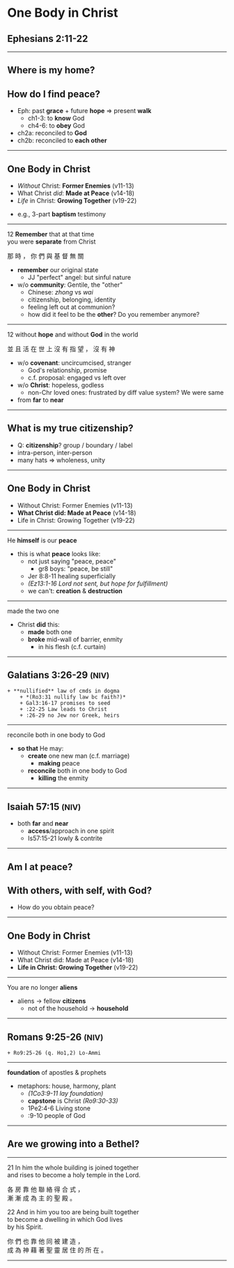 <!-- .slide: data-background-image="http://sermons.seanho.com/img/bg/unsplash-mE5MBZX5sko-leaves.jpg" -->
# One Body in Christ
## Ephesians 2:11-22

---
<!-- .slide: class="Q" data-background="white" -->
## Where is my **home**?
## How do I find **peace**?

>>>
+ Eph: past **grace** + future **hope** &rArr; present **walk**
  + ch1-3: to **know** God
  + ch4-6: to **obey** God
+ ch2a: reconciled to **God**
+ ch2b: reconciled to **each other**

---
<!-- .slide: data-background-image="http://sermons.seanho.com/img/bg/unsplash-mE5MBZX5sko-leaves.jpg" -->
## One Body in Christ
+ *Without* Christ: **Former Enemies** <span class="hl2">(v11-13)</span>
+ What Christ *did*: **Made at Peace** <span class="hl2">(v14-18)</span>
+ *Life* in Christ: **Growing Together** <span class="hl2">(v19-22)</span>

>>>
+ e.g., 3-part **baptism** testimony

---
<span class="hl2">12</span>
**Remember** that at that time <br/>
you were **separate** from Christ

那 時 ， 你 們 與 基 督 無 關

>>>
+ **remember** our original state
	+ JJ "perfect" angel: but sinful nature
+ w/o **community**: Gentile, the "other"
	+ Chinese: *zhong* vs *wai*
	+ citizenship, belonging, identity
	+ feeling left out at communion?
	+ how did it feel to be the **other**? Do you remember anymore?

---
<span class="hl2">12</span>
without **hope** and without **God** in the world

並 且 活 在 世 上 沒 有 指 望 ， 沒 有 神

>>>
+ w/o **covenant**: uncircumcised, stranger
	+ God's relationship, promise
	+ c.f. proposal: engaged vs left over
+ w/o **Christ**: hopeless, godless
	+ non-Chr loved ones: frustrated by diff value system? We were same
+ from **far** to **near**

---
<!-- .slide: class="Q" data-background="white" -->
## What is my true **citizenship**?

>>>
+ Q: **citizenship**? group / boundary / label
+ intra-person, inter-person
+ many hats => wholeness, unity

---
<!-- .slide: data-background-image="http://sermons.seanho.com/img/bg/unsplash-mE5MBZX5sko-leaves.jpg" -->
## One Body in Christ
+ Without Christ: Former Enemies <span class="hl2">(v11-13)</span>
+ **What Christ did: Made at Peace** <span class="hl2">(v14-18)</span>
+ Life in Christ: Growing Together <span class="hl2">(v19-22)</span>

---
He **himself** is our **peace**

>>>
+ this is what **peace** looks like:
	+ not just saying "peace, peace"
		+ gr8 boys: "peace, be still"
	+ Jer 8:8-11 healing superficially
	+ *(Ez13:1-16 Lord not sent, but hope for fulfillment)*
	+ we can't: **creation** & **destruction**

---
made the two one

>>>
+ Christ **did** this:
	+ **made** both one
	+ **broke** mid-wall of barrier, enmity
		+ in his flesh (c.f. curtain)

---
## Galatians 3:26-29 <small>(NIV)</small>

>>>
	+ **nullified** law of cmds in dogma
		+ *(Ro3:31 nullify law bc faith?)*
		+ Gal3:16-17 promises to seed
		+ :22-25 Law leads to Christ
		+ :26-29 no Jew nor Greek, heirs

---
reconcile both in one body to God

>>>
+ **so that** He may:
	+ **create** one new man (c.f. marriage)
		+ **making** peace
	+ **reconcile** both in one body
to God
		+ **killing** the enmity

---
## Isaiah 57:15 <small>(NIV)</small>

>>>
+ both **far** and **near**
	+ **access**/approach in one spirit
	+ Is57:15-21 lowly & contrite

---
<!-- .slide: class="Q" data-background="white" -->
## Am I at **peace**?
## With **others**, with **self**, with **God**?

>>>
+ How do you obtain peace?

---
<!-- .slide: data-background-image="http://sermons.seanho.com/img/bg/unsplash-mE5MBZX5sko-leaves.jpg" -->
## One Body in Christ
+ Without Christ: Former Enemies <span class="hl2">(v11-13)</span>
+ What Christ did: Made at Peace <span class="hl2">(v14-18)</span>
+ **Life in Christ: Growing Together** <span class="hl2">(v19-22)</span>

---
You are no longer **aliens**

>>>
+ aliens -> fellow **citizens**
	+ not of the household -> **household**

---
## Romans 9:25-26 <small>(NIV)</small>

>>>
	+ Ro9:25-26 (q. Ho1,2) Lo-Ammi

---
**foundation** of apostles & prophets

>>>
+ metaphors: house, harmony, plant
	+ *(1Co3:9-11 lay foundation)*
	+ **capstone** is Christ *(Ro9:30-33)*
	+ 1Pe2:4-6 Living stone
	+ :9-10 people of God

---
<!-- .slide: class="Q" data-background="white" -->
## Are **we** growing into a **Bethel**?

---
<!-- .slide: data-background-image="http://sermons.seanho.com/img/bg/unsplash-mE5MBZX5sko-leaves.jpg" -->
<span class="hl2">21</span>
In him the whole building is joined together <br/>
and rises to become a holy temple in the Lord.

各 房 靠 他 聯 絡 得 合 式 ， <br/>
漸 漸 成 為 主 的 聖 殿 。

<span class="hl2">22</span>
And in him you too are being built together <br/>
to become a dwelling in which God lives <br/>
by his Spirit.

你 們 也 靠 他 同 被 建 造 ， <br/>
成 為 神 藉 著 聖 靈 居 住 的 所 在 。

---
<!-- .slide: data-background-image="http://sermons.seanho.com/img/bg/unsplash-mE5MBZX5sko-leaves.jpg" class="empty" -->

